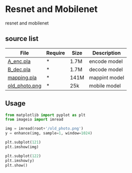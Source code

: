 # Resnet and Mobilenet
resnet and mobilenet

## source list
| File | Require | Size | Description |
| --- | --- | --- | --- |
| [A_enc.pla]() | * | 1.7M | encode model |
| [B_dec.pla]() | * | 1.7M | decode model |
| [mapping.pla]() | * | 141M | mappint model |
| [old_photo.png]() | * | 25k | mobile model |

## Usage
```python
from matplotlib import pyplot as plt
from imageio import imread

img = imread(root+'/old_photo.png')
y = enhance(img, sample=1, window=1024)

plt.subplot(121)
plt.imshow(img)

plt.subplot(122)
plt.imshow(y)
plt.show()
```